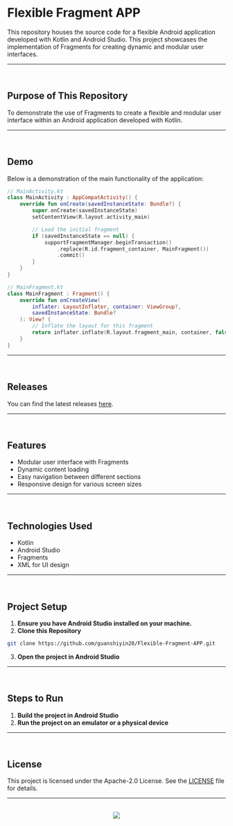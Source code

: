 # Flexible Fragment APP

This repository houses the source code for a flexible Android application developed with Kotlin and Android Studio. This project showcases the implementation of Fragments for creating dynamic and modular user interfaces.

<hr><br>

## Purpose of This Repository

To demonstrate the use of Fragments to create a flexible and modular user interface within an Android application developed with Kotlin.

<hr><br>

## Demo

Below is a demonstration of the main functionality of the application:

```kotlin
// MainActivity.kt
class MainActivity : AppCompatActivity() {
    override fun onCreate(savedInstanceState: Bundle?) {
        super.onCreate(savedInstanceState)
        setContentView(R.layout.activity_main)

        // Load the initial fragment
        if (savedInstanceState == null) {
            supportFragmentManager.beginTransaction()
                .replace(R.id.fragment_container, MainFragment())
                .commit()
        }
    }
}
```

```kotlin
// MainFragment.kt
class MainFragment : Fragment() {
    override fun onCreateView(
        inflater: LayoutInflater, container: ViewGroup?,
        savedInstanceState: Bundle?
    ): View? {
        // Inflate the layout for this fragment
        return inflater.inflate(R.layout.fragment_main, container, false)
    }
}
```

<hr><br>

## Releases

You can find the latest releases [here](https://github.com/guanshiyin28/Flexible-Fragment-APP/releases).

<hr><br>

## Features

- Modular user interface with Fragments
- Dynamic content loading
- Easy navigation between different sections
- Responsive design for various screen sizes

<hr><br>

## Technologies Used

- Kotlin
- Android Studio
- Fragments
- XML for UI design

<hr><br>

## Project Setup

1. **Ensure you have Android Studio installed on your machine.**
2. **Clone this Repository**

```bash
git clone https://github.com/guanshiyin28/Flexible-Fragment-APP.git
```

3. **Open the project in Android Studio**

<hr><br>

## Steps to Run

1. **Build the project in Android Studio**
2. **Run the project on an emulator or a physical device**

<hr><br>

## License

This project is licensed under the Apache-2.0 License. See the [LICENSE](LICENSE) file for details.

<hr><br>

<div align="center">
   <a href="https://www.instagram.com/guanshiyin_/">
      <img src="https://capsule-render.vercel.app/api?type=waving&height=200&color=100:393E46,20:F7F7F7&section=footer&reversal=false&textBg=false&fontAlignY=50&descAlign=48&descAlignY=59"/>
   </a>
</div>
